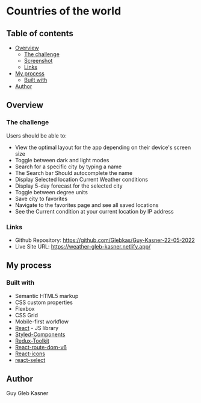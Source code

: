 # Countries of the world

## Table of contents

-   [Overview](#overview)
    -   [The challenge](#the-challenge)
    -   [Screenshot](#screenshot)
    -   [Links](#links)
-   [My process](#my-process)
    -   [Built with](#built-with)
-   [Author](#author)

## Overview

### The challenge

Users should be able to:

-   View the optimal layout for the app depending on their device's screen size
-   Toggle between dark and light modes
-   Search for a specific city by typing a name
-   The Search bar Should autocomplete the name
-   Display Selected location Current Weather conditions
-   Display 5-day forecast for the selected city
-   Toggle between degree units
-   Save city to favorites
-   Navigate to the favorites page and see all saved locations
-   See the Current condition at your current location by IP address


### Links

-   Github Repository: https://github.com/Glebkas/Guy-Kasner-22-05-2022
-   Live Site URL: https://weather-gleb-kasner.netlify.app/

## My process

### Built with

-   Semantic HTML5 markup
-   CSS custom properties
-   Flexbox
-   CSS Grid
-   Mobile-first workflow
-   [React](https://reactjs.org/) - JS library
-   [Styled-Components](https://styled-components.com/)
-   [Redux-Toolkit](https://redux-toolkit.js.org/)
-   [React-route-dom-v6](https://www.npmjs.com/package/react-router-dom)
-   [React-icons](https://www.npmjs.com/package/react-icons)
-   [react-select](https://www.npmjs.com/package/react-select)


## Author

Guy Gleb Kasner
